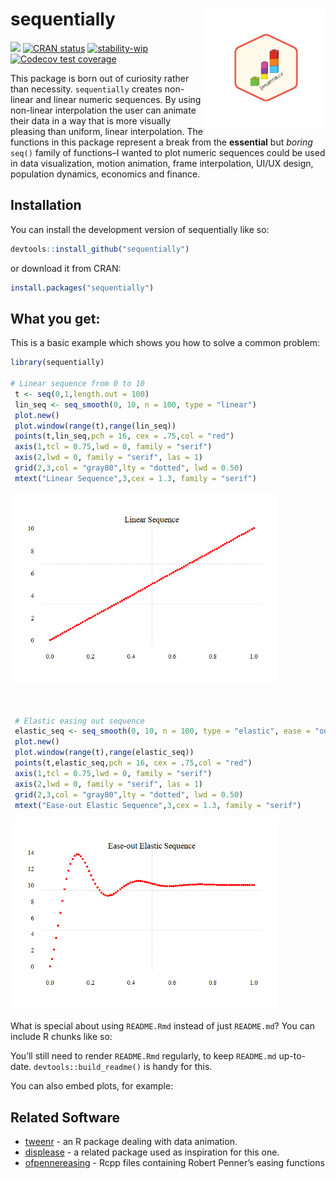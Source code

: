 
<!-- README.md is generated from README.Rmd. Please edit that file -->

# sequentially <img src="man/figures/logo.png" align="right" height="195" alt="" />

<!-- badges: start -->

![](https://img.shields.io/badge/fun_but_useless-%23035949) [![CRAN
status](https://www.r-pkg.org/badges/version/sequentially)](https://CRAN.R-project.org/package=sequentially)
[![stability-wip](https://img.shields.io/badge/stability-wip-lightgrey.svg)](https://github.com/mkenney/software-guides/blob/master/STABILITY-BADGES.md#work-in-progress)
[![Codecov test
coverage](https://codecov.io/gh/jpmonteagudo28/sequentially/graph/badge.svg)](https://app.codecov.io/gh/jpmonteagudo28/sequentially)

<!-- badges: end -->

This package is born out of curiosity rather than necessity.
`sequentially` creates non-linear and linear numeric sequences. By using
non-linear interpolation the user can animate their data in a way that
is more visually pleasing than uniform, linear interpolation. The
functions in this package represent a break from the **essential** but
*boring* `seq()` family of functions–I wanted to plot numeric sequences
could be used in data visualization, motion animation, frame
interpolation, UI/UX design, population dynamics, economics and finance.

## Installation

You can install the development version of sequentially like so:

``` r
devtools::install_github("sequentially")
```

or download it from CRAN:

``` r
install.packages("sequentially")
```

## What you get:

This is a basic example which shows you how to solve a common problem:

``` r
library(sequentially)

# Linear sequence from 0 to 10
 t <- seq(0,1,length.out = 100)
 lin_seq <- seq_smooth(0, 10, n = 100, type = "linear")
 plot.new()
 plot.window(range(t),range(lin_seq))
 points(t,lin_seq,pch = 16, cex = .75,col = "red")
 axis(1,tcl = 0.75,lwd = 0, family = "serif")
 axis(2,lwd = 0, family = "serif", las = 1)
 grid(2,3,col = "gray80",lty = "dotted", lwd = 0.50)
 mtext("Linear Sequence",3,cex = 1.3, family = "serif")
```

<img src="man/figures/README-example-1.png" width="85%" />

``` r


 # Elastic easing out sequence
 elastic_seq <- seq_smooth(0, 10, n = 100, type = "elastic", ease = "out")
 plot.new()
 plot.window(range(t),range(elastic_seq))
 points(t,elastic_seq,pch = 16, cex = .75,col = "red")
 axis(1,tcl = 0.75,lwd = 0, family = "serif")
 axis(2,lwd = 0, family = "serif", las = 1)
 grid(2,3,col = "gray80",lty = "dotted", lwd = 0.50)
 mtext("Ease-out Elastic Sequence",3,cex = 1.3, family = "serif")
```

<img src="man/figures/README-example-2.png" width="85%" />

What is special about using `README.Rmd` instead of just `README.md`?
You can include R chunks like so:

You’ll still need to render `README.Rmd` regularly, to keep `README.md`
up-to-date. `devtools::build_readme()` is handy for this.

You can also embed plots, for example:

## Related Software

- [tweenr](https://cran.r-project.org/web/packages/tweenr/tweenr.pdf) -
  an R package dealing with data animation.
- [displease](https://github.com/coolbutuseless/displease) - a related
  package used as inspiration for this one.
- [ofpennereasing](https://github.com/jesusgollonet/ofpennereasing) -
  Rcpp files containing Robert Penner’s easing functions
